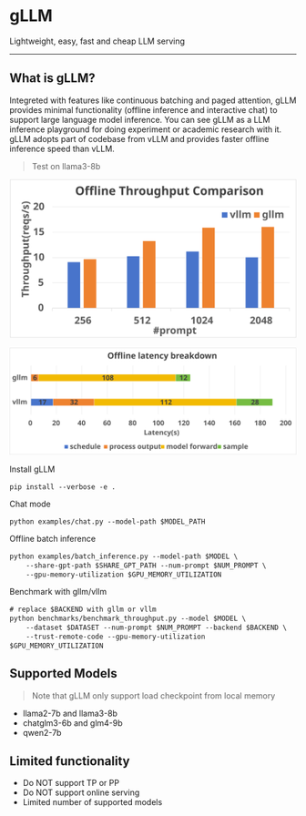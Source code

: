 # gLLM
Lightweight, easy, fast and cheap LLM serving

---

## What is gLLM?

Integreted with features like continuous batching and paged attention, gLLM provides minimal functionality (offline inference and interactive chat) to support large language model inference. You can see gLLM as a LLM inference playground for doing experiment or academic research with it. gLLM adopts part of codebase from vLLM and provides faster offline inference speed than vLLM. 

> Test on llama3-8b

![](doc/pic/offline_throughput.svg)

![](doc/pic/latency_breakdown.svg)

Install gLLM
```
pip install --verbose -e .
```

Chat mode
```
python examples/chat.py --model-path $MODEL_PATH
```

Offline batch inference
```
python examples/batch_inference.py --model-path $MODEL \
    --share-gpt-path $SHARE_GPT_PATH --num-prompt $NUM_PROMPT \
    --gpu-memory-utilization $GPU_MEMORY_UTILIZATION
```

Benchmark with gllm/vllm
```
# replace $BACKEND with gllm or vllm
python benchmarks/benchmark_throughput.py --model $MODEL \
    --dataset $DATASET --num-prompt $NUM_PROMPT --backend $BACKEND \
    --trust-remote-code --gpu-memory-utilization $GPU_MEMORY_UTILIZATION
```

## Supported Models
> Note that gLLM only support load checkpoint from local memory

- llama2-7b and llama3-8b
- chatglm3-6b and glm4-9b
- qwen2-7b

## Limited functionality

- Do NOT support TP or PP
- Do NOT support online serving
- Limited number of supported models
